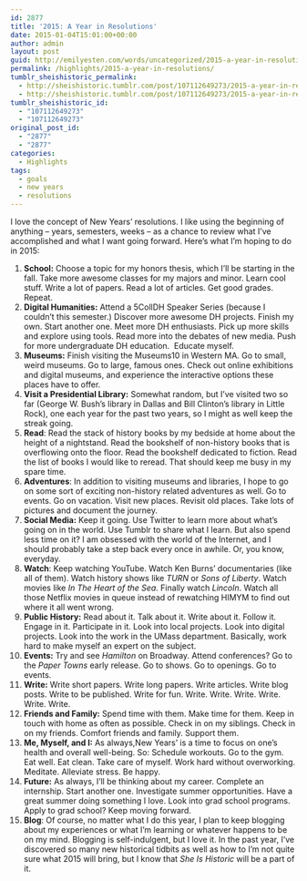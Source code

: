 ```yaml
---
id: 2877
title: '2015: A Year in Resolutions'
date: 2015-01-04T15:01:00+00:00
author: admin
layout: post
guid: http://emilyesten.com/words/uncategorized/2015-a-year-in-resolutions/
permalink: /highlights/2015-a-year-in-resolutions/
tumblr_sheishistoric_permalink:
  - http://sheishistoric.tumblr.com/post/107112649273/2015-a-year-in-resolutions
  - http://sheishistoric.tumblr.com/post/107112649273/2015-a-year-in-resolutions
tumblr_sheishistoric_id:
  - "107112649273"
  - "107112649273"
original_post_id:
  - "2877"
  - "2877"
categories:
  - Highlights
tags:
  - goals
  - new years
  - resolutions
---
```

I love the concept of New Years’ resolutions. I like using the beginning of anything – years, semesters, weeks – as a chance to review what I’ve accomplished and what I want going forward. Here’s what I’m hoping to do in 2015:

<!-- more -->

  1. **School:** <span>Choose a topic for my honors thesis, which I’ll be starting in the fall. Take more awesome classes for my majors and minor. Learn cool stuff. Write a lot of papers. Read a lot of articles. Get good grades. Repeat.  </span>
  2. **Digital Humanities:** <span>Attend a 5CollDH Speaker Series (because I couldn’t this semester.) Discover more awesome DH projects. Finish my own. Start another one. Meet more DH enthusiasts. Pick up more skills and explore using tools. Read more into the debates of new media. Push for more undergraduate DH education.  Educate myself.</span>
  3. **Museums:** <span>Finish visiting the Museums10 in Western MA. Go to small, weird museums. Go to large, famous ones. Check out online exhibitions and digital museums, and experience the interactive options these places have to offer.</span>
  4. **Visit a Presidential Library:** <span>Somewhat random, but I’ve visited two so far (George W. Bush’s library in Dallas and Bill Clinton’s library in Little Rock), one each year for the past two years, so I might as well keep the streak going.</span>
  5. **Read**<span>: Read the stack of history books by my bedside at home about the height of a nightstand. Read the bookshelf of non-history books that is overflowing onto the floor. Read the bookshelf dedicated to fiction. Read the list of books I would like to reread. That should keep me busy in my spare time.</span>
  6. **Adventures**<span>: In addition to visiting museums and libraries, I hope to go on some sort of exciting non-history related adventures as well. Go to events. Go on vacation. Visit new places. Revisit old places. Take lots of pictures and document the journey.  </span>
  7. **Social Media:** <span>Keep it going. Use Twitter to learn more about what’s going on in the world. Use Tumblr to share what I learn. But also spend less time on it? I am obsessed with the world of the Internet, and I should probably take a step back every once in awhile. Or, you know, everyday.</span>
  8. **Watch**<span>: Keep watching YouTube. Watch Ken Burns’ documentaries (like all of them). Watch history shows like </span>_TURN_ <span>or </span>_Sons of Liberty_<span>. Watch movies like </span>_In The Heart of the Sea._ <span>Finally watch </span>_Lincoln_<span>. Watch all those Netflix movies in queue instead of rewatching HIMYM to find out where it all went wrong.</span>
  9. **Public History:** <span>Read about it. Talk about it. Write about it. Follow it. Engage in it. Participate in it. Look into local projects. Look into digital projects. Look into the work in the UMass department. Basically, work hard to make myself an expert on the subject.</span>
 10. **Events:** <span>Try and see </span>_Hamilton_ <span>on Broadway. Attend conferences? Go to the </span>_Paper Towns_ <span>early release. Go to shows. Go to openings. Go to events.  </span>
 11. **Write:** <span>Write short papers. Write long papers. Write articles. Write blog posts. Write to be published. Write for fun. Write. Write. Write. Write. Write. Write.</span>
 12. **Friends and Family:** <span>Spend time with them. Make time for them. Keep in touch with home as often as possible. Check in on my siblings. Check in on my friends. Comfort friends and family. Support them.</span>
 13. **Me, Myself, and I:** <span>As always,New Years’ is a time to focus on one’s health and overall well-being. So: Schedule workouts. Go to the gym. Eat well. Eat clean. Take care of myself. Work hard without overworking. Meditate. Alleviate stress. Be happy.</span>
 14. **Future:** <span>As always, I’ll be thinking about my career. Complete an internship. Start another one. Investigate summer opportunities. Have a great summer doing something I love. Look into grad school programs. Apply to grad school? Keep moving forward.</span>
 15. **Blog**<span>: Of course, no matter what I do this year, I plan to keep blogging about my experiences or what I’m learning or whatever happens to be on my mind. Blogging is self-indulgent, but I love it. In the past year, I’ve discovered so many new historical tidbits as well as how to I’m not quite sure what 2015 will bring, but I know that </span>_She Is Historic_ <span>will be a part of it. </span>